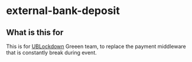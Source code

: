 # external-bank-deposit


## What is this for
This is for [UBLockdown](https://lockdown.ubnetdef.org/about/) Greeen team, to replace the payment middleware that is constantly break during event.

